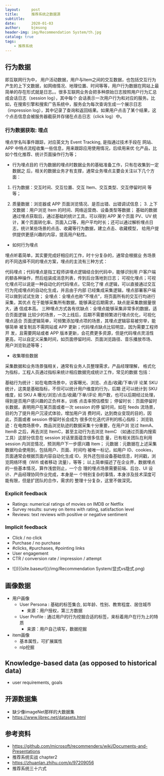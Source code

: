 ```yaml
---
layout:     post
title:      推荐系统之数据源
subtitle:   
date:       2020-01-03
author:     bjmsong
header-img: img/Recommendation System/th.jpg
catalog: true
tags:
    - 推荐系统
---
```


## 行为数据
即互联网行为中， 用户活动数据，用户与Item之间的交互数据，也包括交互行为产生的上下文数据，如网络情况、地理位置、时间等等，用户行为数据在网站上最简单的存在形式就是日志。。很多互联网业务会把多种原始日志按照用户行为汇总成会话日志（session log），其中每个 会话表示一次用户行为和对应的服务。比如，在搜索引擎和搜索广告系统中，服务会为每次查询生成一个展示日志（impression log），其中记录了查询和返回结果。如果用户点击了某个结果，这个点击信息会被服务器截获并存储在点击日志（click log）中。

### 行为数据获取: 埋点
埋点学名叫事件跟踪，对应英文为 Event Tracking, 是指通过技术手段在 网站、APP 中特点流程收集一些信息，用来跟踪应用使用情况，后续用来优 化产品，比如个性化推荐、统计页面操作行为等；

- 行为埋点目的
行为数据的埋点时数据业务的基础准备工作，只有在收集到一定数据之 后，相关的数据业务才有支撑，通常业务埋点主要会关注以下几个方面：

1. 行为数据：交互时间、交互位置、交互 Item、交互类型、交互停留时间 等等；

2. 质量数据：浏览器或 APP 页面浏览情况、是否出错、出错调试信息； 3. 上下文数据：用户浏览 Item 的时间、网络运营商、设备类型等数据； 基础的数据通过埋点获取后，通过基础的统计工具，可以得到 APP 某个页面 PV、UV 统计，某个页面转化率、页面入口等，用户平均时长；还可以通过解析埋点日志，统计某些场景的点击、收藏等行为数据，建立点击、收藏模型， 给用户提供提供更感兴趣的内容，提高用户粘性。

- 如何行为埋点

埋点听着简单，其实要完成好相应的工作，时〸分复杂的，通常会根据业 务场景的不同选择不同的埋点方案，埋点的主流有三种方式：

代码埋点；代码埋点是指工程师讲埋点逻辑结合到代码中，能够识别用 户客户端的额各种操作，然后组装成消息列表，传到后台落地到日志；
可视化埋点；可视化埋点可以说是一种自动化的代码埋点，它简化了埋 点逻辑，可以直接通过交互行为完成埋点的自动化生成，并且由于内部 已经集成采集逻辑，埋点部署客户端可以做到试试生效；
全埋点：全埋点也称“不埋点”，将页面所有的交互行均进行采集，其优点 在于能够采集所有数据，能够满足后期需求，缺点是采集数据量很大，通 信成本高。
三种埋点方式各有优缺点：全埋点能够采集非常多的数据，适合页面逻辑 比较少的场景，一次上线后，后期不需要频繁进行埋点优化，可视化埋点适合 页面逻辑简单，可频繁添加埋点项的场景，其埋点逻辑容易被穷举，能够简单 被复制且不需网站或 APP 更新；代码埋点缺点比较明显，因为需要工程师开 发，且需要网站或者 APP 版本更新，会花费更多资源，但是代码埋点灵活性 更高，可以自定义采集时间，如页面停留时间、页面浏览路径、音乐播放市场、 用户浏览轨迹等等；

- 收集哪些数据

采集数据和业务场景强相关，通常有业务人员整理需求，产品经理理解， 格式化为指标，工程人员通过指标来统计相应数据完成统计工作，常见的数据 包括：

基础行为统计：如在电商场景中，访客曝光、浏览、点击/收藏/下单/评 论某 SKU 统计，这类是基础指标，不但可以统计用户维度的行为，后期 还可以统计到 SKU 维度，如 SKU A 曝光/浏览/点击/收藏/下单/评论 用户数，也可以后期经过处理，得到是否用户感兴趣的正负样本，训练 点击率预估模型；
停留时长：页面停留时长数据，表明用户在某页面或者一次 session 的停 留时间，如在 feeds 流场景，目的为了提升用户沉浸式体验，增加用户消 费时间，达到商业变现的目的，因此，页面或者 session 停留时长会成为 很多优化迭代评判的核心指标；
浏览轨迹：在电商场景中，商品浏览轨迹的数据采集〸分重要，在用户浏 览过 ItemA、ItemB 之后，再去浏览 ItemC，甚至主动行为去浏览 ItemC （如通过页面内搜索工具）这部分信息在 session 对话里面蕴含很多信息 量，已有相关团队在利用 session 内浏览情况，预测用户下一步感兴趣 Item；
元数据：元数据在上述采集数据均会使用到，包括用户、页面、时间均 被唯一标记，如用户 ID、cookies，页面通常会根据页面内容自动化生成 ID，另外还包括设备基础信息，时间戳，浏览网络环境（Wifi 或者移动 流量），等等；
以上简单描述了在企业界，数据埋点的一些基本情况，算作浅尝则止，一个合 理的埋点场景需要前端、后台、UI 设计、产品经理协同作业完成，本身是一 个特别复杂的事情，本身涉及技术深度可能有限，但是扩团队的合作，需求的 整理〸分复杂，这里不做深究。

### Explicit feedback
- Ratings: numerical ratings of movies on IMDB or Netflix
- Survey results: survey on items with rating, satisfaction level
- Reviews: text reviews with positive or negative sentiment

### Implicit feedback
- Click / no click
- Purchase / no purchase
- #clicks, #purchases, #pointing links
- User engagement
- CTR / conversion rate / impression / attempt


<ul> 
<li markdown="1"> 
![]({{site.baseurl}}/img/Recommendation System/显式vs隐式.png) 
</li> 
</ul> 


## 画像数据
- 用户画像
    - User Persona : 基础的标签集合, 如年龄、性别、教育程度、居住城市
        - 来源：用户授权，第三方数据
    - User Profile : 通过用户的行为挖掘合适的标签，来标着用户在行为上的特质
        - 来源：用户自己填写，数据挖掘
- item画像
    - 基本属性，可扩展属性
    - nlp挖掘

## Knowledge-based data (as opposed to historical data)
- user requirements, goals


## 开源数据集
- 缺少像imageNet那样的大数据集
- https://www.librec.net/datasets.html

## 参考资料
- https://github.com/microsoft/recommenders/wiki/Documents-and-Presentations
- 推荐系统实战 chapter2
- https://zhuanlan.zhihu.com/p/97209056
- 推荐系统三十六式
